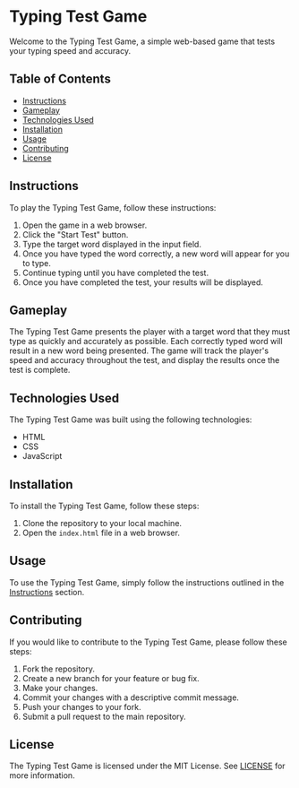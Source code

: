 # Typing Test Game

Welcome to the Typing Test Game, a simple web-based game that tests your typing speed and accuracy.

## Table of Contents

- [Instructions](#instructions)
- [Gameplay](#gameplay)
- [Technologies Used](#technologies-used)
- [Installation](#installation)
- [Usage](#usage)
- [Contributing](#contributing)
- [License](#license)

## Instructions

To play the Typing Test Game, follow these instructions:

1. Open the game in a web browser.
2. Click the "Start Test" button.
3. Type the target word displayed in the input field.
4. Once you have typed the word correctly, a new word will appear for you to type.
5. Continue typing until you have completed the test.
6. Once you have completed the test, your results will be displayed.

## Gameplay

The Typing Test Game presents the player with a target word that they must type as quickly and accurately as possible. Each correctly typed word will result in a new word being presented. The game will track the player's speed and accuracy throughout the test, and display the results once the test is complete.


## Technologies Used

The Typing Test Game was built using the following technologies:

- HTML
- CSS
- JavaScript

## Installation

To install the Typing Test Game, follow these steps:

1. Clone the repository to your local machine.
2. Open the `index.html` file in a web browser.

## Usage

To use the Typing Test Game, simply follow the instructions outlined in the [Instructions](#instructions) section.

## Contributing

If you would like to contribute to the Typing Test Game, please follow these steps:

1. Fork the repository.
2. Create a new branch for your feature or bug fix.
3. Make your changes.
4. Commit your changes with a descriptive commit message.
5. Push your changes to your fork.
6. Submit a pull request to the main repository.

## License

The Typing Test Game is licensed under the MIT License. See [LICENSE](LICENSE) for more information.
